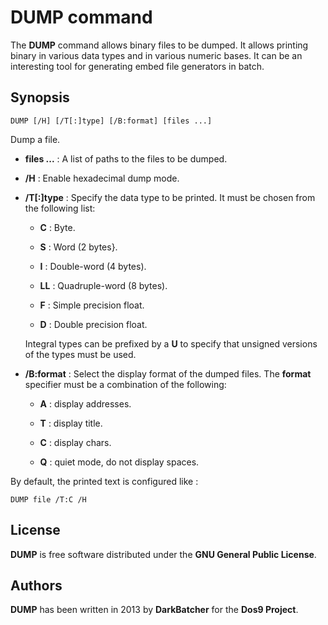 # DUMP command #

The **DUMP** command allows binary files to be dumped. It allows printing 
binary in various data types and in various numeric bases. It can be an 
interesting tool for generating embed file generators in batch.

## Synopsis ##

    DUMP [/H] [/T[:]type] [/B:format] [files ...]

Dump a file.

* **files ...** : A list of paths to the files to be dumped.

* **/H** : Enable hexadecimal dump mode. 

* **/T\[:\]type** : Specify the data type to be printed. It must be chosen 
  from the following list:

  * **C** : Byte.

  * **S** : Word \(2 bytes}.

  * **I** : Double-word \(4 bytes\).

  * **LL** : Quadruple-word \(8 bytes\).

  * **F** : Simple precision float.

  * **D** : Double precision float.

  Integral types can be prefixed by a **U** to specify that unsigned versions 
  of the types must be used.

* **/B:format** : Select the display format of the dumped files. The 
  **format** specifier must be a combination of the following:

  * **A** : display addresses.

  * **T** : display title.

  * **C** : display chars.

  * **Q** : quiet mode, do not display spaces.

By default, the printed text is configured like :

    DUMP file /T:C /H

## License ##

**DUMP** is free software distributed under the **GNU General Public 
License**.

## Authors ##

**DUMP** has been written in 2013 by **DarkBatcher** for the **Dos9 
Project**.

